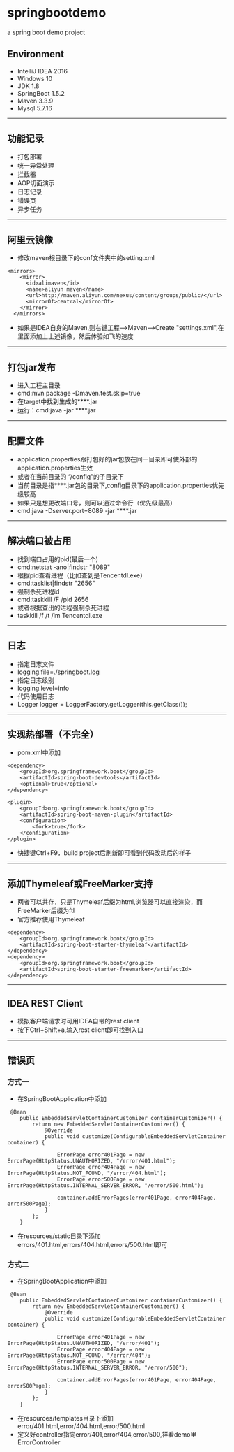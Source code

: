 # springbootdemo
a spring boot demo project


## Environment
* IntelliJ IDEA 2016
* Windows 10
* JDK 1.8
* SpringBoot 1.5.2
* Maven 3.3.9
* Mysql 5.7.16

---
## 功能记录

* 打包部署
* 统一异常处理
* 拦截器 
* AOP切面演示
* 日志记录
* 错误页
* 异步任务
---
## 阿里云镜像
* 修改maven根目录下的conf文件夹中的setting.xml
```
<mirrors>
    <mirror>
      <id>alimaven</id>
      <name>aliyun maven</name>
      <url>http://maven.aliyun.com/nexus/content/groups/public/</url>
      <mirrorOf>central</mirrorOf>        
    </mirror>
  </mirrors>
```
* 如果是IDEA自身的Maven,则右键工程-->Maven-->Create "settings.xml",在里面添加上上述镜像，然后体验如飞的速度

---
## 打包jar发布

* 进入工程主目录
* cmd:mvn package -Dmaven.test.skip=true
* 在target中找到生成的****.jar
* 运行：cmd:java -jar ****.jar

---
## 配置文件
* application.properties跟打包好的jar包放在同一目录即可使外部的application.properties生效
* 或者在当前目录的 “/config”的子目录下
* 当前目录是指****.jar包的目录下,config目录下的application.properties优先级较高
* 如果只是想更改端口号，则可以通过命令行（优先级最高）
* cmd:java -Dserver.port=8089 -jar ****.jar

---
## 解决端口被占用

* 找到端口占用的pid(最后一个)
* cmd:netstat -ano|findstr "8089"
* 根据pid查看进程（比如查到是Tencentdl.exe）
* cmd:tasklist|findstr  "2656"
* 强制杀死进程id
* cmd:taskkill /F /pid 2656
* 或者根据查出的进程强制杀死进程
* taskkill /f /t /im Tencentdl.exe

---
## 日志

* 指定日志文件
* logging.file=./springboot.log
* 指定日志级别
* logging.level=info
* 代码使用日志
* Logger logger =  LoggerFactory.getLogger(this.getClass());
---
## 实现热部署（不完全）
* pom.xml中添加
```
<dependency>
	<groupId>org.springframework.boot</groupId>
	<artifactId>spring-boot-devtools</artifactId>
	<optional>true</optional>
</dependency>
```
```
<plugin>
	<groupId>org.springframework.boot</groupId>
	<artifactId>spring-boot-maven-plugin</artifactId>
	<configuration>
		<fork>true</fork>
	</configuration>
</plugin>
```
* 快捷键Ctrl+F9，build project后刷新即可看到代码改动后的样子

---
## 添加Thymeleaf或FreeMarker支持
* 两者可以共存，只是Thymeleaf后缀为html,浏览器可以直接渲染，而FreeMarker后缀为ftl
* 官方推荐使用Thymeleaf

```
<dependency>
	<groupId>org.springframework.boot</groupId>
	<artifactId>spring-boot-starter-thymeleaf</artifactId>
</dependency>
<dependency>
	<groupId>org.springframework.boot</groupId>
	<artifactId>spring-boot-starter-freemarker</artifactId>
</dependency>
```
---
## IDEA REST Client
* 模拟客户端请求时可用IDEA自带的rest client
* 按下Ctrl+Shift+a,输入rest client即可找到入口

---
## 错误页
### 方式一
* 在SpringBootApplication中添加
```
 @Bean
    public EmbeddedServletContainerCustomizer containerCustomizer() {
        return new EmbeddedServletContainerCustomizer() {
            @Override
            public void customize(ConfigurableEmbeddedServletContainer container) {

                ErrorPage error401Page = new ErrorPage(HttpStatus.UNAUTHORIZED, "/error/401.html");
                ErrorPage error404Page = new ErrorPage(HttpStatus.NOT_FOUND, "/error/404.html");
                ErrorPage error500Page = new ErrorPage(HttpStatus.INTERNAL_SERVER_ERROR, "/error/500.html");

                container.addErrorPages(error401Page, error404Page, error500Page);
            }
        };
    }
```
* 在resources/static目录下添加errors/401.html,errors/404.html,errors/500.html即可
### 方式二
* 在SpringBootApplication中添加
```
 @Bean
    public EmbeddedServletContainerCustomizer containerCustomizer() {
        return new EmbeddedServletContainerCustomizer() {
            @Override
            public void customize(ConfigurableEmbeddedServletContainer container) {

                ErrorPage error401Page = new ErrorPage(HttpStatus.UNAUTHORIZED, "/error/401");
                ErrorPage error404Page = new ErrorPage(HttpStatus.NOT_FOUND, "/error/404");
                ErrorPage error500Page = new ErrorPage(HttpStatus.INTERNAL_SERVER_ERROR, "/error/500");

                container.addErrorPages(error401Page, error404Page, error500Page);
            }
        };
    }
```
* 在resources/templates目录下添加error/401.html,error/404.html,error/500.html
* 定义好controller指向error/401,error/404,error/500,祥看demo里ErrorController
